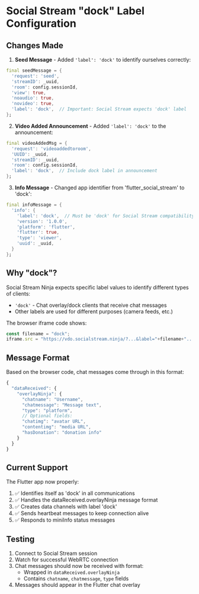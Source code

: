 # Social Stream "dock" Label Configuration

## Changes Made

1. **Seed Message** - Added `'label': 'dock'` to identify ourselves correctly:
```dart
final seedMessage = {
  'request': 'seed',
  'streamID': _uuid,
  'room': config.sessionId,
  'view': true,
  'noaudio': true,
  'novideo': true,
  'label': 'dock',  // Important: Social Stream expects 'dock' label
};
```

2. **Video Added Announcement** - Added `'label': 'dock'` to the announcement:
```dart
final videoAddedMsg = {
  'request': 'videoaddedtoroom',
  'UUID': _uuid,
  'streamID': _uuid,
  'room': config.sessionId,
  'label': 'dock',  // Include dock label in announcement
};
```

3. **Info Message** - Changed app identifier from 'flutter_social_stream' to 'dock':
```dart
final infoMessage = {
  'info': {
    'label': 'dock',  // Must be 'dock' for Social Stream compatibility
    'version': '1.0.0',
    'platform': 'flutter',
    'flutter': true,
    'type': 'viewer',
    'uuid': _uuid,
  }
};
```

## Why "dock"?

Social Stream Ninja expects specific label values to identify different types of clients:
- `'dock'` - Chat overlay/dock clients that receive chat messages
- Other labels are used for different purposes (camera feeds, etc.)

The browser iframe code shows:
```javascript
const filename = "dock";
iframe.src = "https://vdo.socialstream.ninja/?...&label="+filename+"...";
```

## Message Format

Based on the browser code, chat messages come through in this format:
```javascript
{
  "dataReceived": {
    "overlayNinja": {
      "chatname": "Username",
      "chatmessage": "Message text",
      "type": "platform",
      // Optional fields:
      "chatimg": "avatar URL",
      "contentimg": "media URL",
      "hasDonation": "donation info"
    }
  }
}
```

## Current Support

The Flutter app now properly:
1. ✅ Identifies itself as 'dock' in all communications
2. ✅ Handles the dataReceived.overlayNinja message format
3. ✅ Creates data channels with label 'dock'
4. ✅ Sends heartbeat messages to keep connection alive
5. ✅ Responds to miniInfo status messages

## Testing

1. Connect to Social Stream session
2. Watch for successful WebRTC connection
3. Chat messages should now be received with format:
   - Wrapped in `dataReceived.overlayNinja`
   - Contains `chatname`, `chatmessage`, `type` fields
4. Messages should appear in the Flutter chat overlay